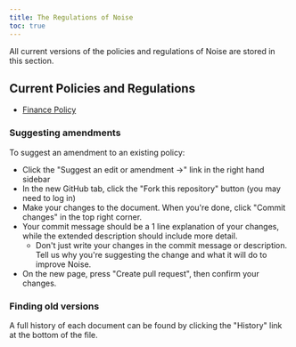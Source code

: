 ```yaml
---
title: The Regulations of Noise
toc: true
---
```

All current versions of the policies and regulations of Noise are stored in this section.

## Current Policies and Regulations

- [Finance Policy](/regulations/finance/)

### Suggesting amendments

To suggest an amendment to an existing policy:

- Click the "Suggest an edit or amendment →" link in the right hand sidebar
- In the new GitHub tab, click the "Fork this repository" button (you may need to log in)
- Make your changes to the document. When you're done, click "Commit changes" in the top right corner.
- Your commit message should be a 1 line explanation of your changes, while the extended description should include more detail.
  - Don't just write your changes in the commit message or description. Tell us why you're suggesting the change and what it will do to improve Noise.
- On the new page, press "Create pull request", then confirm your changes.

### Finding old versions

A full history of each document can be found by clicking the "History" link at the bottom of the file.